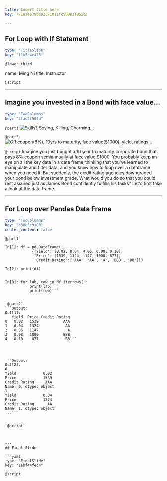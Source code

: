 ```yaml
---
title: Insert title here
key: 7718ae639bc92371011fc96083a852c3

---
```

## For Loop with If Statement

```yaml
type: "TitleSlide"
key: "f103c4e425"
```

`@lower_third`

name: Ming Ni
title: Instructor


`@script`



---
## Imagine you invested in a Bond with face value...

```yaml
type: "TwoColumns"
key: "3fae2f503d"
```

`@part1`
![Skills? Spying, Killing, Charming...](https://github.com/Jirehmountain/DataCamp/blob/master/james%20bond.jpg)


`@part2`
![OR coupon(8%), 10yrs to maturity, face value($1000), yield, ratings...](https://github.com/Jirehmountain/DataCamp/blob/master/corporate-bonds2-1-638.jpg)


`@script`
Imagine you just bought a 10 year to maturity corporate bond that pays 8% coupon semiannually at face value $1000. You probably keep an eye on all the key data in a data frame, thinking that you've learned to manipulate and filter data, and you know how to loop over a dataframe when you need it. But suddenly, the credit rating agencies downgraded your bond below investment grade. What would you do so that you could rest assured just as James Bond confidently fulfills his tasks? Let's first take a look at the data frame.


---
## For Loop over Pandas Data Frame

```yaml
type: "TwoColumns"
key: "e38e5c9183"
center_content: false
```

`@part1`
```Input:
In[1]: df = pd.DataFrame(
            {'Yield': [0.02, 0.04, 0.06, 0.08, 0.10],
             'Price': [1539, 1324, 1147, 1000, 877],
             'Credit Rating':['AAA', 'AA', 'A', 'BBB', 'BB']})

In[2]: print(df)


In[3]: for lab, row in df.iterrows():
           print(lab)
           print(row)```


`@part2`
```Output:
Out[1]:
   Yield  Price Credit Rating
0   0.02   1539           AAA
1   0.04   1324            AA
2   0.06   1147             A
3   0.08   1000           BBB
4   0.10    877            BB```




```Output:
Out[2]: 
0
Yield            0.02
Price            1539
Credit Rating     AAA
Name: 0, dtype: object
1
Yield            0.04
Price            1324
Credit Rating      AA
Name: 1, dtype: object
...```


`@script`



---
## Final Slide

```yaml
type: "FinalSlide"
key: "1ebf44fec4"
```

`@script`


